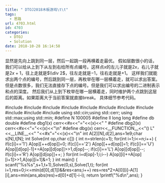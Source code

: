 ```yaml
---
title: " DTOJ2018木板游戏\t\t"
tags:
  - 思路
url: 4703.html
id: 4703
categories:
  - DTOJ
  - Solution
date: 2018-10-28 16:14:58
---
```


显然是先向上跳到同一层，然后一起跳一段再横着走最优。 假如层数很小的话，我们可以给从上到下从左到右给所有点编号。这样点$x$的左儿子就是$2x$，右儿子就是$2x+1$，往上走就是$\\div 2$，往左走就是$-1$，往右走就是$+1$。 这样我们就能求出两个点的编号，然后跳到同一层，再枚举在哪一层横着走，就可以求出答案。 但是点数很多，我们无法直接存下点的编号。但是我们可以求出编号的二进制表示和点的深度。 然后我们从上到下枚举在哪一层横着走，同时维护两个点跳到这层后的距离。如果距离大于当前答案就直接break。 具体细节参考代码。

#include<iostream>
#include<cstdio>
#include<cstdlib>
#include<cstring>
#include<string>
#include<cmath>
#include<algorithm>
#include<queue>
#include<vector>
#include<set>
#include<map>
using std::cin;using std::cerr;
using std::max;using std::min;
#define N 100005
#define ll long long
#define db double
#define dbg1(x) cerr<<#x<<"="<<(x)<<" "
#define dbg2(x) cerr<<#x<<"="<<(x)<<"\\n"
#define dbg(x) cerr<<\_\_FUNCTION\_\_<<"() L"<<\_\_LINE\_\_<<" "<<#x"="<<(x)<<"\\n"
int A\[2\]\[N\],d\[2\],ans=1e9;char s\[N\],t\[N\];
int Solve(int op,char c\[\])
{
	int n=strlen(c+1);
	for(int i=1;i<=n;i++)
	{
		if(c\[i\]=='1') A\[op\]\[++d\[op\]\]=0;
		if(c\[i\]=='2') A\[op\]\[++d\[op\]\]=1;
		if(c\[i\]=='U') A\[op\]\[d\[op\]-1\]+=A\[op\]\[d\[op\]\]>>1,d\[op\]--;
		if(c\[i\]=='L') A\[op\]\[d\[op\]\]--;
		if(c\[i\]=='R') A\[op\]\[d\[op\]\]++;
	}
	for(int i=d\[op\]-1;i;i--) A\[op\]\[i\]+=A\[op\]\[i+1\]>>1,A\[op\]\[i+1\]&=1;
}
int main()
{
	scanf("%s%s",s+1,t+1),Solve(0,s),Solve(1,t);
	for(int i=1,res=0;i<=min(d\[0\],d\[1\])&&res<ans;i++)
		res=res*2+A\[0\]\[i\]-A\[1\]\[i\],ans=min(ans,abs(res)+d\[0\]+d\[1\]-i-i);
	return !printf("%d\\n",ans);
}